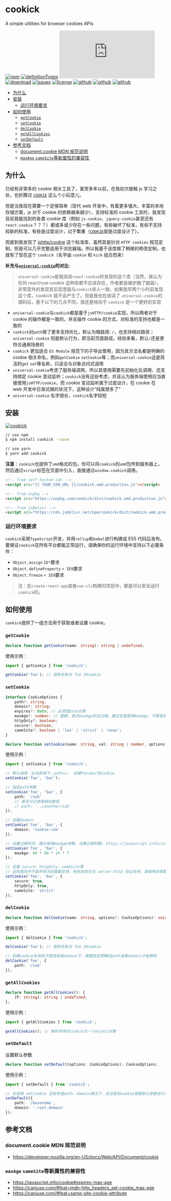 # cookick

A simple utilities for browser cookies APIs

[![npm](https://img.shields.io/npm/v/cookick.svg?style=flat)](https://npm.im/cookick)
[![definitionTypes](https://img.shields.io/npm/types/cookick.svg)](https://github.com/qiqiboy/cookick/blob/master/index.d.ts)
[![gzip](http://img.badgesize.io/https://unpkg.com/cookick/dist/cookick.umd.production.js?compression=gzip&color=green)](https://npm.im/cookick)
[![download](https://img.shields.io/npm/dm/cookick.svg)](https://npm.im/cookick)
[![issues](https://img.shields.io/github/issues/qiqiboy/cookick.svg)](https://github.com/qiqiboy/cookick/issues)
[![license](https://img.shields.io/github/license/qiqiboy/cookick.svg)](https://github.com/qiqiboy/cookick/blob/master/LICENSE)
[![github](https://img.shields.io/github/last-commit/qiqiboy/cookick.svg)](https://github.com/qiqiboy/cookick)
[![github](https://img.shields.io/github/commit-activity/m/qiqiboy/cookick.svg)](https://github.com/qiqiboy/cookick/commits/master)
[![github](https://img.shields.io/github/stars/qiqiboy/cookick.svg?style=social)](https://github.com/qiqiboy/cookick)

<!-- vim-markdown-toc GFM -->

* [为什么](#为什么)
* [安装](#安装)
    - [运行环境要求](#运行环境要求)
* [如何使用](#如何使用)
    - [`getCookie`](#getcookie)
    - [`setCookie`](#setcookie)
    - [`delCookie`](#delcookie)
    - [`getAllCookies`](#getallcookies)
    - [`setDefault`](#setdefault)
* [参考文档](#参考文档)
    - [document.cookie MDN 规范说明](#documentcookie-mdn-规范说明)
    - [`maxAge` `sameSite`等新属性的兼容性](#maxage-samesite等新属性的兼容性)

<!-- vim-markdown-toc -->

## 为什么

已经有非常多的 cookie 相关工具了，甚至多年以前，在我初次接触 js 学习之处，也折腾过 [`COOKIE`](https://github.com/qiqiboy/COOKIE) 这么个小玩意儿。

但是当我现在需要一个足够简单（现代 web 开发中，有着更多强大、丰富的本地存储方案，js 对于 cookie 的依赖越来越少）、支持标准的 cookie 工具时，我发现目前我能找到的各类 cookie 库（例如 `js-cookie`、`jquery-cookie`甚至还有`react-cookie`？？？）都或多或少存在一些问题，有些破坏了标准，有些不支持较新的标准，有些是过度设计，过于繁重（[`COOKIE`](https://github.com/qiqiboy/COOKIE)就是过度设计了）。

而直到我发现了 [jshttp/cookie](https://github.com/jshttp/cookie) 这个标准库，虽然其是针对 `HTTP cookies` 规范定制，但是可以几乎完整适用于浏览器端。所以我基于该库做了稍微的修改定制，也就有了现在这个 `cookick`（名字由 `cookie` 和 `kick` 组合而来）

**补充与[`universal-cookie`](https://github.com/reactivestack/cookies/tree/master/packages/universal-cookie)的对比:**

> `universal-cookie`是我阅读`react-cookie`时发现的这个库（当然，我认为任何 react/vue-cookie 这种库都不应该存在，作者都是被驴踢了脑袋），非常意外的发现其实现思路与`cookick`惊人一致。如果我早两个小时前发现这个库，cookick 就不会产生了。但是我也在阅读了 `universal-cookie`的源码后，基于以下的几点不同，我还是倾向于 `cookick` 是一个更好的实现

-   `universal-cookie`与`cookick`都是基于`jsHTTP/cookie`实现，所以两者对于 cookie 的操作都是一致的，并且操作 cookie 的方式、对标准的支持也都是一致的
-   `cookick`对`path`做了更多支持优化，默认为根路径: `/`，也支持相对路径；`universal-cookie` 则是默认行为，即当前页面路径。经验来看，默认`/`还是更符合通用场景的
-   `cookick` 更加适合 `ES Module` 规范下的子导出使用，因为其方法名都是明确的 cookie 相关命名，例如`getCookie` `setCookie`等；而`universal-cookie`这是简洁的`get` `set`等名称，只适合与对象访问式调用
-   `universal-cookie`考虑了服务端调用，所以其使用需要先初始化后调用、还支持绑定 cookie 变动监听；`cookick`没有这些考虑，并且认为服务端使用应当直接使用`jsHTTP/cookie`，而 cookie 变动监听属于过度设计，在 cookie 在 web 开发中日渐式微的状况下，这种设计“纯属想多了”
-   `universal-cookie` 名字很长，`cookick`名字较短

## 安装

[![cookick](https://nodei.co/npm/cookick.png?compact=true)](https://npm.im/cookick)

```bash
// use npm
$ npm install cookick --save

// use yarn
$ yarn add cookick
```

**注意**：`cookick`也提供了`umd`格式的包，你可以将`cookick`的`umd`包传到服务器上，然后通过`script`标签在页面中引入，直接通过`window.cookick`调用。

```html
<!-- from self hosted cdn -->
<script src="{{ YOUR_CDN_URL }}/cookick.umd.production.js"></script>

<!-- from unpkg -->
<script src="https://unpkg.com/cookick/dist/cookick.umd.production.js"></script>

<!-- from jsDelivr -->
<script src="https://cdn.jsdelivr.net/npm/cookick/dist/cookick.umd.production.js"></script>
```

### 运行环境要求

`cookick`采用`TypeScript`开发，并用`rollup`和`babel`进行构建成 ES5 代码后发布。要保证`cookick`在所有平台都能正常运行，请确保你的运行环境中支持以下必要条件：

-   `Object.assign` `IE*`要求
-   `Object.defineProperty` `< IE9`要求
-   `Object.freeze` `< IE9`要求

> 注：在`create-react-app`或者`vue-cli`构建的项目中，都是可以安全运行`cookick`的。

## 如何使用

`cookick`提供了一组方法用于获取或者设置 cookie。

### `getCookie`

```typescript
declare function getCookie(name: string): string | undefined;
```

使用示例：

```typescript
import { getCookie } from 'cookick';

getCookie('foo'); // 获取名称为 foo 的cookie
```

### `setCookie`

```typescript
interface CookieOptions {
    path?: string;
    domain?: string;
    expires?: Date; // 必须是Date对象
    maxAge?: number; // 整数，表示maxAge秒后过期。建议总是使用maxAge，不要使用expires。maxAge和expires如果同时存在，会忽略expires参数
    httpOnly?: boolean;
    secure?: boolean;
    sameSite?: boolean | 'lax' | 'strict' | 'none';
}

declare function setCookie(name: string, val: string | number, options?: CookieOptions): void;
```

使用示例：

```typescript
import { setCookie } from 'cookick';

// 默认调用：在当前域下，path=/， 创建foo=bar的cookie
setCookie('foo', 'bar');

// 指定path参数
setCookie('foo', 'bar', {
    path: '/sub'
    // 甚至可以使用相对路径
    // path: '../another/sub'
});

// 设置doamin
setCookie('foo', 'bar', {
    domain: 'cookie.com'
});

// 设置过期时间，建议使用maxAge参数，设置过期秒数: https://javascript.info/cookie#expires-max-age
setCookie('foo', 'bar', {
    maxAge: 60 * 60 * 24 * 7
});

// 设置 secure、httpOnly、sameSite等
// 这些属性并不是所有浏览器都支持，有些目前仅在 server-http 协议支持，请使用前慎重考虑
setCookie('foo', 'bar', {
    secure: true,
    httpOnly: true,
    sameSite: 'strict'
});
```

### `delCookie`

```typescript
declare function delCookie(name: string, options?: CookieOptions): void;
```

使用示例：

```typescript
import { delCookie } from 'cookick';

delCookie('foo'); // 删除名称为 foo 的cookie

// 如果cookie在其他子路径或者domain下，需要指定明确的path或者domain才能删除
delCookie('foo', {
    path: '/sub'
});
```

### `getAllCookies`

```typescript
declare function getAllCookies(): {
    [P: string]: string | undefined;
};
```

使用示例：

```typescript
import { getAllCookies } from 'cookick';

getAllCookies(); // 解析所有的cookie为一个object对象
```

### `setDefault`

设置默认参数

```typescript
declare function setDefault(options: CookieOptions): CookieOptions;
```

使用示例：

```typescript
import { setDefault } from 'cookick';

// 在调用 setCookie 没有传递path、domain情况下，会总是将cookie根据默认参数进行设置
setDefault({
    path: '/basename',
    domain: '.root.domain'
});
```

## 参考文档

### document.cookie MDN 规范说明

-   https://developer.mozilla.org/en-US/docs/Web/API/Document/cookie

### `maxAge` `sameSite`等新属性的兼容性

-   https://javascript.info/cookie#expires-max-age
-   https://caniuse.com/#feat=mdn-http_headers_set-cookie_max-age
-   https://caniuse.com/#feat=same-site-cookie-attribute
